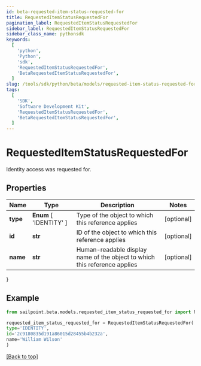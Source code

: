 ```yaml
---
id: beta-requested-item-status-requested-for
title: RequestedItemStatusRequestedFor
pagination_label: RequestedItemStatusRequestedFor
sidebar_label: RequestedItemStatusRequestedFor
sidebar_class_name: pythonsdk
keywords:
  [
    'python',
    'Python',
    'sdk',
    'RequestedItemStatusRequestedFor',
    'BetaRequestedItemStatusRequestedFor',
  ]
slug: /tools/sdk/python/beta/models/requested-item-status-requested-for
tags:
  [
    'SDK',
    'Software Development Kit',
    'RequestedItemStatusRequestedFor',
    'BetaRequestedItemStatusRequestedFor',
  ]
---
```


# RequestedItemStatusRequestedFor

Identity access was requested for.

## Properties

| Name | Type | Description | Notes |
| --- | --- | --- | --- |
| **type** | **Enum** [ 'IDENTITY' ] | Type of the object to which this reference applies | [optional] |
| **id** | **str** | ID of the object to which this reference applies | [optional] |
| **name** | **str** | Human-readable display name of the object to which this reference applies | [optional] |

}

## Example

```python
from sailpoint.beta.models.requested_item_status_requested_for import RequestedItemStatusRequestedFor

requested_item_status_requested_for = RequestedItemStatusRequestedFor(
type='IDENTITY',
id='2c9180835d191a86015d28455b4b232a',
name='William Wilson'
)

```

[[Back to top]](#)
